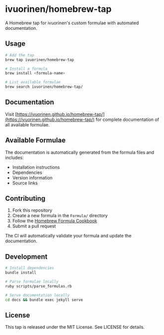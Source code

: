 # ivuorinen/homebrew-tap

A Homebrew tap for ivuorinen's custom formulae with automated documentation.

## Usage

```bash
# Add the tap
brew tap ivuorinen/homebrew-tap

# Install a formula
brew install <formula-name>

# List available formulae
brew search ivuorinen/homebrew-tap/
```

## Documentation

Visit [https://ivuorinen.github.io/homebrew-tap/](https://ivuorinen.github.io/homebrew-tap/) for complete documentation of all available formulae.

## Available Formulae

The documentation is automatically generated from the formula files and includes:
- Installation instructions
- Dependencies
- Version information
- Source links

## Contributing

1. Fork this repository
2. Create a new formula in the `Formula/` directory
3. Follow the [Homebrew Formula Cookbook](https://docs.brew.sh/Formula-Cookbook)
4. Submit a pull request

The CI will automatically validate your formula and update the documentation.

## Development

```bash
# Install dependencies
bundle install

# Parse formulae locally
ruby scripts/parse_formulas.rb

# Serve documentation locally
cd docs && bundle exec jekyll serve
```

## License

This tap is released under the MIT License. See LICENSE for details.
